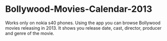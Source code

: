 Bollywood-Movies-Calendar-2013
==============================

Works only on nokia s40 phones.
Using the app you can browse Bollywood movies releasing in 2013. It shows you release date, cast, director, producer and genre of the movie.

